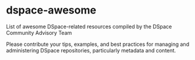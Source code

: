 # dspace-awesome
List of awesome DSpace-related resources compiled by the DSpace Community Advisory Team

Please contribute your tips, examples, and best practices for managing and administering DSpace repositories, particularly metadata and content.
